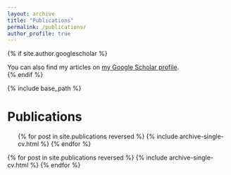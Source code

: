 ```yaml
---
layout: archive
title: "Publications"
permalink: /publications/
author_profile: true
---
```


{% if site.author.googlescholar %}
  <div class="wordwrap">You can also find my articles on <a href="{{site.author.googlescholar}}">my Google Scholar profile</a>.</div>
{% endif %}

{% include base_path %}

Publications
======
  <ul>{% for post in site.publications reversed %}
    {% include archive-single-cv.html %}
  {% endfor %}</ul>
  

{% for post in site.publications reversed %}
  {% include archive-single-cv.html %}
{% endfor %}
